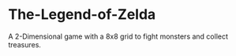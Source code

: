# The-Legend-of-Zelda
A 2-Dimensional game with a 8x8 grid to fight monsters and collect treasures.
